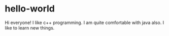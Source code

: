 # hello-world
Hi everyone!
I like c++ programming.
I am quite comfortable with java also.
I like to learn new things.
